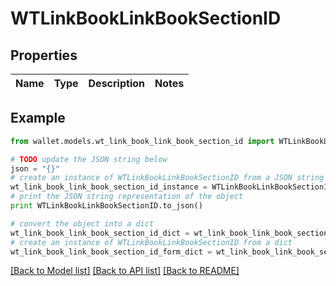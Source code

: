 # WTLinkBookLinkBookSectionID


## Properties

Name | Type | Description | Notes
------------ | ------------- | ------------- | -------------

## Example

```python
from wallet.models.wt_link_book_link_book_section_id import WTLinkBookLinkBookSectionID

# TODO update the JSON string below
json = "{}"
# create an instance of WTLinkBookLinkBookSectionID from a JSON string
wt_link_book_link_book_section_id_instance = WTLinkBookLinkBookSectionID.from_json(json)
# print the JSON string representation of the object
print WTLinkBookLinkBookSectionID.to_json()

# convert the object into a dict
wt_link_book_link_book_section_id_dict = wt_link_book_link_book_section_id_instance.to_dict()
# create an instance of WTLinkBookLinkBookSectionID from a dict
wt_link_book_link_book_section_id_form_dict = wt_link_book_link_book_section_id.from_dict(wt_link_book_link_book_section_id_dict)
```
[[Back to Model list]](../README.md#documentation-for-models) [[Back to API list]](../README.md#documentation-for-api-endpoints) [[Back to README]](../README.md)


